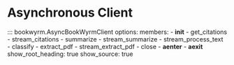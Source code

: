 # Asynchronous Client

::: bookwyrm.AsyncBookWyrmClient
options:
members:
\- __init__
\- get_citations
\- stream_citations
\- summarize
\- stream_summarize
\- stream_process_text
\- classify
\- extract_pdf
\- stream_extract_pdf
\- close
\- __aenter__
\- __aexit__
show_root_heading: true
show_source: true
